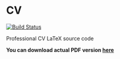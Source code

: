 # CV

[![Build Status](https://travis-ci.org/litleleprikon/cv.svg?branch=master)](https://travis-ci.org/litleleprikon/cv)

Professional CV LaTeX source code

**You can download actual PDF version [here](https://github.com/litleleprikon/cv/releases/latest)**
